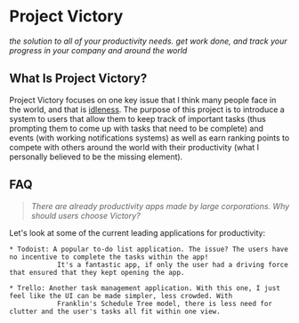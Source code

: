 # Project Victory
*the solution to all of your productivity needs. get work done, and track your progress in your company and around the world*

## What Is Project Victory?
Project Victory focuses on one key issue that I think many people face in the world, and that is <u>idleness</u>. The purpose of
this project is to introduce a system to users that allow them to keep track of important tasks (thus prompting them to come up
with tasks that need to be complete) and events (with working notifications systems) as well as earn ranking points to compete
with others around the world with their productivity (what I personally believed to be the missing element). 

## FAQ
> *There are already productivity apps made by large corporations. Why should users choose Victory?*

Let's look at some of the current leading applications for productivity:
    
    * Todoist: A popular to-do list application. The issue? The users have no incentive to complete the tasks within the app!
                It's a fantastic app, if only the user had a driving force that ensured that they kept opening the app.
    
    * Trello: Another task management application. With this one, I just feel like the UI can be made simpler, less crowded. With
                Franklin's Schedule Tree model, there is less need for clutter and the user's tasks all fit within one view.
